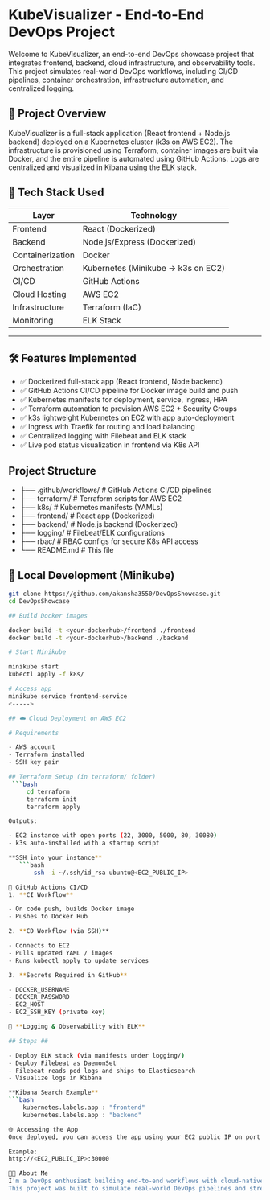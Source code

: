 # KubeVisualizer - End-to-End DevOps Project

Welcome to KubeVisualizer, an end-to-end DevOps showcase project that integrates frontend, backend, cloud infrastructure, and observability tools. This project simulates real-world DevOps workflows, including CI/CD pipelines, container orchestration, infrastructure automation, and centralized logging.

## 🌟 Project Overview

KubeVisualizer is a full-stack application (React frontend + Node.js backend) deployed on a Kubernetes cluster (k3s on AWS EC2). The infrastructure is provisioned using Terraform, container images are built via Docker, and the entire pipeline is automated using GitHub Actions. Logs are centralized and visualized in Kibana using the ELK stack.

## 🧰 Tech Stack Used

| Layer             | Technology                          |
|------------------ |-------------------------------------|
| Frontend          | React (Dockerized)                  |
| Backend           | Node.js/Express (Dockerized)        |
| Containerization  | Docker                              |
| Orchestration     | Kubernetes (Minikube → k3s on EC2)  |
| CI/CD             | GitHub Actions                      |
| Cloud Hosting     | AWS EC2                             |
| Infrastructure    | Terraform (IaC)                     |
| Monitoring        | ELK Stack                           |
---

## 🛠️ Features Implemented

- ✅ Dockerized full-stack app (React frontend, Node backend)
- ✅ GitHub Actions CI/CD pipeline for Docker image build and push
- ✅ Kubernetes manifests for deployment, service, ingress, HPA
- ✅ Terraform automation to provision AWS EC2 + Security Groups
- ✅ k3s lightweight Kubernetes on EC2 with app auto-deployment
- ✅ Ingress with Traefik for routing and load balancing
- ✅ Centralized logging with Filebeat and ELK stack
- ✅ Live pod status visualization in frontend via K8s API

## Project Structure
- ├── .github/workflows/         # GitHub Actions CI/CD pipelines
- ├── terraform/                 # Terraform scripts for AWS EC2
- ├── k8s/                       # Kubernetes manifests (YAMLs)
- ├── frontend/                  # React app (Dockerized)
- ├── backend/                   # Node.js backend (Dockerized)
- ├── logging/                   # Filebeat/ELK configurations
- ├── rbac/                      # RBAC configs for secure K8s API access
- └── README.md                  # This file

## 🔄 Local Development (Minikube)
```bash
git clone https://github.com/akansha3550/DevOpsShowcase.git
cd DevOpsShowcase

## Build Docker images

docker build -t <your-dockerhub>/frontend ./frontend
docker build -t <your-dockerhub>/backend ./backend

# Start Minikube

minikube start
kubectl apply -f k8s/

# Access app
minikube service frontend-service
<----->

## ☁️ Cloud Deployment on AWS EC2

# Requirements

- AWS account
- Terraform installed
- SSH key pair

## Terraform Setup (in terraform/ folder)
 ```bash
     cd terraform
     terraform init
     terraform apply

Outputs:

- EC2 instance with open ports (22, 3000, 5000, 80, 30080)
- k3s auto-installed with a startup script

**SSH into your instance**
   ```bash
       ssh -i ~/.ssh/id_rsa ubuntu@<EC2_PUBLIC_IP>

🚀 GitHub Actions CI/CD
1. **CI Workflow**

- On code push, builds Docker image
- Pushes to Docker Hub

2. **CD Workflow (via SSH)**

- Connects to EC2
- Pulls updated YAML / images
- Runs kubectl apply to update services

3. **Secrets Required in GitHub**

- DOCKER_USERNAME
- DOCKER_PASSWORD
- EC2_HOST
- EC2_SSH_KEY (private key)

🚧 **Logging & Observability with ELK**

## Steps ##

- Deploy ELK stack (via manifests under logging/)
- Deploy Filebeat as DaemonSet
- Filebeat reads pod logs and ships to Elasticsearch
- Visualize logs in Kibana

**Kibana Search Example**
```bash
    kubernetes.labels.app : "frontend"
    kubernetes.labels.app : "backend"

🌐 Accessing the App
Once deployed, you can access the app using your EC2 public IP on port 30000 (or whichever NodePort is used in your frontend service.yaml).

Example:
http://<EC2_PUBLIC_IP>:30000

👨‍💼 About Me
I'm a DevOps enthusiast building end-to-end workflows with cloud-native tools.
This project was built to simulate real-world DevOps pipelines and strengthen hands-on knowledge in CI/CD, containerization, Kubernetes, and cloud automation.

